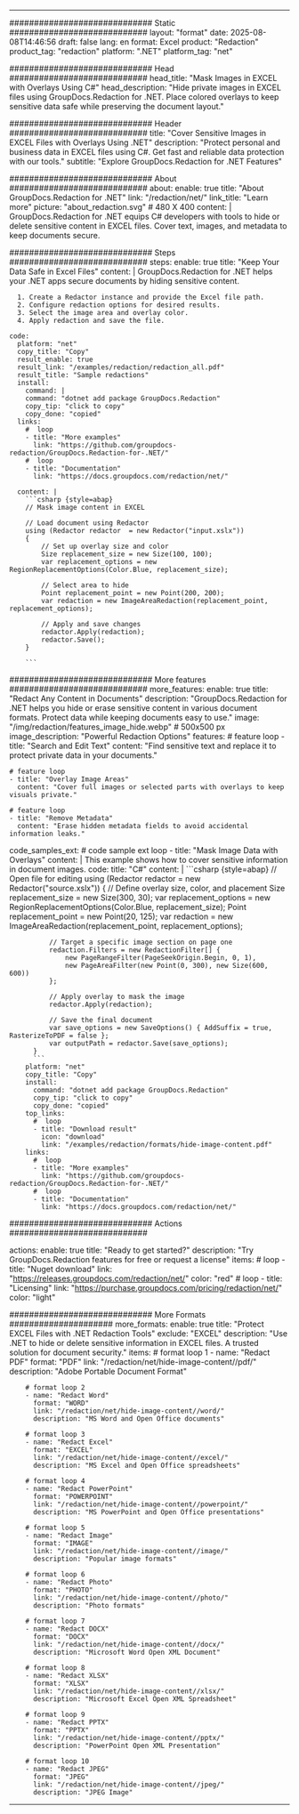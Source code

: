 
---
############################# Static ############################
layout: "format"
date:  2025-08-08T14:46:56
draft: false
lang: en
format: Excel
product: "Redaction"
product_tag: "redaction"
platform: ".NET"
platform_tag: "net"

############################# Head ############################
head_title: "Mask Images in EXCEL with Overlays Using C#"
head_description: "Hide private images in EXCEL files using GroupDocs.Redaction for .NET. Place colored overlays to keep sensitive data safe while preserving the document layout."

############################# Header ############################
title: "Cover Sensitive Images in EXCEL Files with Overlays Using .NET" 
description: "Protect personal and business data in EXCEL files using C#. Get fast and reliable data protection with our tools."
subtitle: "Explore GroupDocs.Redaction for .NET Features" 

############################# About ############################
about:
    enable: true
    title: "About GroupDocs.Redaction for .NET"
    link: "/redaction/net/"
    link_title: "Learn more"
    picture: "about_redaction.svg" # 480 X 400
    content: |
       GroupDocs.Redaction for .NET equips C# developers with tools to hide or delete sensitive content in EXCEL files. Cover text, images, and metadata to keep documents secure.

############################# Steps ############################
steps:
    enable: true
    title: "Keep Your Data Safe in Excel Files"
    content: |
      GroupDocs.Redaction for .NET helps your .NET apps secure documents by hiding sensitive content.
      
      1. Create a Redactor instance and provide the Excel file path.
      2. Configure redaction options for desired results.
      3. Select the image area and overlay color.
      4. Apply redaction and save the file.
   
    code:
      platform: "net"
      copy_title: "Copy"
      result_enable: true
      result_link: "/examples/redaction/redaction_all.pdf"
      result_title: "Sample redactions"
      install:
        command: |
        command: "dotnet add package GroupDocs.Redaction"
        copy_tip: "click to copy"
        copy_done: "copied"
      links:
        #  loop
        - title: "More examples"
          link: "https://github.com/groupdocs-redaction/GroupDocs.Redaction-for-.NET/"
        #  loop
        - title: "Documentation"
          link: "https://docs.groupdocs.com/redaction/net/"
          
      content: |
        ```csharp {style=abap}
        // Mask image content in EXCEL

        // Load document using Redactor
        using (Redactor redactor  = new Redactor("input.xslx"))
        {
            // Set up overlay size and color
            Size replacement_size = new Size(100, 100);
            var replacement_options = new RegionReplacementOptions(Color.Blue, replacement_size);

            // Select area to hide
            Point replacement_point = new Point(200, 200);
            var redaction = new ImageAreaRedaction(replacement_point, replacement_options);
            
            // Apply and save changes
            redactor.Apply(redaction);
            redactor.Save();
        }
        
        ```            


############################# More features ############################
more_features:
  enable: true
  title: "Redact Any Content in Documents"
  description: "GroupDocs.Redaction for .NET helps you hide or erase sensitive content in various document formats. Protect data while keeping documents easy to use."
  image: "/img/redaction/features_image_hide.webp" # 500x500 px
  image_description: "Powerful Redaction Options"
  features:
    # feature loop
    - title: "Search and Edit Text"
      content: "Find sensitive text and replace it to protect private data in your documents."

    # feature loop
    - title: "Overlay Image Areas"
      content: "Cover full images or selected parts with overlays to keep visuals private."

    # feature loop
    - title: "Remove Metadata"
      content: "Erase hidden metadata fields to avoid accidental information leaks."
      
  code_samples_ext:
    # code sample ext loop
    - title: "Mask Image Data with Overlays"
      content: |
        This example shows how to cover sensitive information in document images.
      code:
        title: "C#"
        content: |
          ```csharp {style=abap}
          //  Open file for editing
          using (Redactor redactor  = new Redactor("source.xslx"))
          {
              // Define overlay size, color, and placement
              Size replacement_size = new Size(300, 30);
              var replacement_options = new RegionReplacementOptions(Color.Blue, replacement_size);
              Point replacement_point = new Point(20, 125);
              var redaction = new ImageAreaRedaction(replacement_point, replacement_options);
 
              // Target a specific image section on page one
              redaction.Filters = new RedactionFilter[] {
                  new PageRangeFilter(PageSeekOrigin.Begin, 0, 1),
                  new PageAreaFilter(new Point(0, 300), new Size(600, 600))
              };

              // Apply overlay to mask the image
              redactor.Apply(redaction);

              // Save the final document
              var save_options = new SaveOptions() { AddSuffix = true, RasterizeToPDF = false };
              var outputPath = redactor.Save(save_options);
          }
          ```
        platform: "net"
        copy_title: "Copy"
        install:
          command: "dotnet add package GroupDocs.Redaction"
          copy_tip: "click to copy"
          copy_done: "copied"
        top_links:
          #  loop
          - title: "Download result"
            icon: "download"
            link: "/examples/redaction/formats/hide-image-content.pdf"
        links:
          #  loop
          - title: "More examples"
            link: "https://github.com/groupdocs-redaction/GroupDocs.Redaction-for-.NET/"
          #  loop
          - title: "Documentation"
            link: "https://docs.groupdocs.com/redaction/net/"


############################# Actions ############################

actions:
  enable: true
  title: "Ready to get started?"
  description: "Try GroupDocs.Redaction features for free or request a license"
  items:
    #  loop
    - title: "Nuget download"
      link: "https://releases.groupdocs.com/redaction/net/"
      color: "red"
        #  loop
    - title: "Licensing"
      link: "https://purchase.groupdocs.com/pricing/redaction/net/"
      color: "light"


############################# More Formats #####################
more_formats:
    enable: true
    title: "Protect EXCEL Files with .NET Redaction Tools"
    exclude: "EXCEL"
    description: "Use .NET to hide or delete sensitive information in EXCEL files. A trusted solution for document security."
    items: 
        # format loop 1
        - name: "Redact PDF"
          format: "PDF"
          link: "/redaction/net/hide-image-content//pdf/"
          description: "Adobe Portable Document Format"

        # format loop 2
        - name: "Redact Word"
          format: "WORD"
          link: "/redaction/net/hide-image-content//word/"
          description: "MS Word and Open Office documents"
          
        # format loop 3
        - name: "Redact Excel"
          format: "EXCEL"
          link: "/redaction/net/hide-image-content//excel/"
          description: "MS Excel and Open Office spreadsheets"

        # format loop 4
        - name: "Redact PowerPoint"
          format: "POWERPOINT"
          link: "/redaction/net/hide-image-content//powerpoint/"
          description: "MS PowerPoint and Open Office presentations"

        # format loop 5
        - name: "Redact Image"
          format: "IMAGE"
          link: "/redaction/net/hide-image-content//image/"
          description: "Popular image formats"

        # format loop 6
        - name: "Redact Photo"
          format: "PHOTO"
          link: "/redaction/net/hide-image-content//photo/"
          description: "Photo formats"

        # format loop 7
        - name: "Redact DOCX"
          format: "DOCX"
          link: "/redaction/net/hide-image-content//docx/"
          description: "Microsoft Word Open XML Document"
          
        # format loop 8
        - name: "Redact XLSX"
          format: "XLSX"
          link: "/redaction/net/hide-image-content//xlsx/"
          description: "Microsoft Excel Open XML Spreadsheet"
          
        # format loop 9
        - name: "Redact PPTX"
          format: "PPTX"
          link: "/redaction/net/hide-image-content//pptx/"
          description: "PowerPoint Open XML Presentation"

        # format loop 10
        - name: "Redact JPEG"
          format: "JPEG"
          link: "/redaction/net/hide-image-content//jpeg/"
          description: "JPEG Image"


---